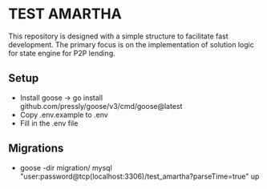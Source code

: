 # TEST AMARTHA

This repository is designed with a simple structure to facilitate fast development. The primary focus is on the implementation of solution logic for state engine for P2P lending.

## Setup

- Install goose -> go install github.com/pressly/goose/v3/cmd/goose@latest
- Copy .env.example to .env
- Fill in the .env file

## Migrations

- goose -dir migration/ mysql "user:password@tcp(localhost:3306)/test_amartha?parseTime=true" up
